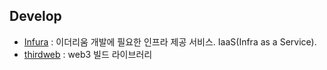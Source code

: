 ## Develop

- [Infura](https://infura.io/) : 이더리움 개발에 필요한 인프라 제공 서비스. IaaS(Infra as a Service).
- [thirdweb](https://thirdweb.com/) : web3 빌드 라이브러리
